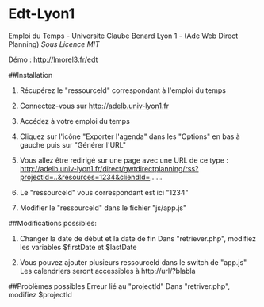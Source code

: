 Edt-Lyon1
=========

Emploi du Temps - Universite Claube Benard Lyon 1 - (Ade Web Direct Planning)
*Sous Licence MIT*

Démo : http://lmorel3.fr/edt

##Installation
1. Récupérez le "ressourceId" correspondant à l'emploi du temps

 1. Connectez-vous sur http://adelb.univ-lyon1.fr
 2. Accédez à votre emploi du temps
 3. Cliquez sur l'icône "Exporter l'agenda" dans les "Options" en bas à gauche puis sur "Générer l'URL"
 4. Vous allez être redirigé sur une page avec une URL de ce type : http://adelb.univ-lyon1.fr/direct/gwtdirectplanning/rss?projectId=..&resources=1234&cliendId=......
 5. Le "ressourceId" vous correspondant est ici "1234"

2. Modifier le "ressourceId" dans le fichier "js/app.js"

##Modifications possibles: 
1. Changer la date de début et la date de fin
	Dans "retriever.php", modifiez les variables $firstDate et $lastDate
		
2. Vous pouvez ajouter plusieurs ressourceId dans le switch de "app.js"
	Les calendriers seront accessibles à http://url/?blabla

##Problèmes possibles
Erreur lié au "projectId"
	Dans "retriver.php", modifiez $projectId

